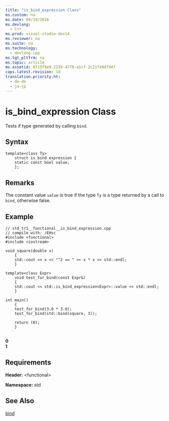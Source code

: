 ```yaml
---
title: "is_bind_expression Class"
ms.custom: na
ms.date: 09/19/2016
ms.devlang: 
  - C++
ms.prod: visual-studio-dev14
ms.reviewer: na
ms.suite: na
ms.technology: 
  - devlang-cpp
ms.tgt_pltfrm: na
ms.topic: article
ms.assetid: 0715f9e9-2239-4778-a1cf-2c21f49dfd47
caps.latest.revision: 18
translation.priority.ht: 
  - de-de
  - ja-jp
---
```

# is_bind_expression Class
Tests if type generated by calling `bind`.  
  
## Syntax  
  
```  
template<class Ty>  
    struct is_bind_expression {  
    static const bool value;  
    };  
```  
  
## Remarks  
 The constant value `value` is true if the type `Ty` is a type returned by a call to `bind`, otherwise false.  
  
## Example  
  
```  
// std_tr1__functional__is_bind_expression.cpp   
// compile with: /EHsc   
#include <functional>   
#include <iostream>   
  
void square(double x)   
    {   
    std::cout << x << "^2 == " << x * x << std::endl;   
    }   
  
template<class Expr>   
    void test_for_bind(const Expr&)   
    {   
    std::cout << std::is_bind_expression<Expr>::value << std::endl;   
    }   
  
int main()   
    {   
    test_for_bind(3.0 * 3.0);   
    test_for_bind(std::bind(square, 3));   
  
    return (0);   
    }  
  
```  
  
  **0**  
**1**    
## Requirements  
 **Header:** <functional\>  
  
 **Namespace:** std  
  
## See Also  
 [bind](../vs140/-functional--functions.md#bind_function)